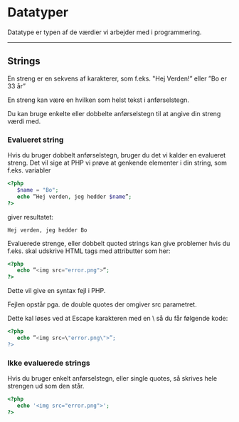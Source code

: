 # Datatyper
Datatype er typen af de værdier vi arbejder med i programmering.
___
## Strings
En streng er en sekvens af karakterer, som f.eks. "Hej Verden!” eller ”Bo er 33 år”

En streng kan være en hvilken som helst tekst i anførselstegn.

Du kan bruge enkelte eller dobbelte anførselstegn til at angive din streng værdi med.

### Evalueret string
Hvis du bruger dobbelt anførselstegn, bruger du det vi kalder en evalueret streng. Det vil sige at PHP vi prøve at genkende elementer i din string, som f.eks. variabler
```php
<?php 
   $name = "Bo";
   echo ”Hej verden, jeg hedder $name”;
?>
```
giver resultatet:
```
Hej verden, jeg hedder Bo
```
Evaluerede strenge, eller dobbelt quoted strings kan give problemer hvis du f.eks. skal udskrive HTML tags med attributter som her:
```php
<?php 
   echo ”<img src="error.png">”;
?>
```
Dette vil give en syntax fejl i PHP. 

Fejlen opstår pga. de double quotes der omgiver src parametret. 

Dette kal løses ved at Escape karakteren med en  \  så du får følgende kode:
```php
<?php 
   echo ”<img src=\"error.png\">”; 
?>
```
### Ikke evaluerede strings
Hvis du bruger enkelt anførselstegn, eller single quotes, så skrives hele strengen ud som den står. 
```php
<?php 
   echo '<img src="error.png">';
?>
```